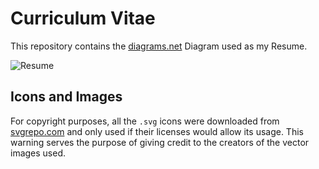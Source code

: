 # Curriculum Vitae

This repository contains the [diagrams.net](https://app.diagrams.net/) Diagram used as my Resume.

![Resume](https://gitlab.com/work-and-public/cv/-/raw/master/cv.png)

## Icons and Images

For copyright purposes, all the `.svg` icons were downloaded from [svgrepo.com](https://www.svgrepo.com/) and only used if their licenses would allow its usage. This warning serves the purpose of giving credit to the creators of the vector images used.
